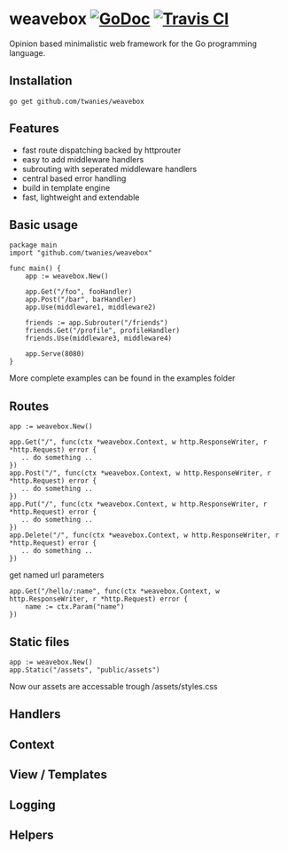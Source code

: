 # weavebox [![GoDoc](https://godoc.org/github.com/twanies/weavebox?status.svg)](https://godoc.org/github.com/twanies/weavebox) [![Travis CI](https://travis-ci.org/twanies/weavebox.svg?branch=master)](https://travis-ci.org/twanies/weavebox)
Opinion based minimalistic web framework for the Go programming language.

## Installation
`go get github.com/twanies/weavebox`

## Features
- fast route dispatching backed by httprouter
- easy to add middleware handlers
- subrouting with seperated middleware handlers
- central based error handling
- build in template engine
- fast, lightweight and extendable

## Basic usage
    package main
    import "github.com/twanies/weavebox"

    func main() {
        app := weavebox.New()

        app.Get("/foo", fooHandler)
        app.Post("/bar", barHandler)
        app.Use(middleware1, middleware2)

        friends := app.Subrouter("/friends")
        friends.Get("/profile", profileHandler)
        friends.Use(middleware3, middleware4)
        
        app.Serve(8080)
    }
More complete examples can be found in the examples folder

## Routes
    app := weavebox.New()

    app.Get("/", func(ctx *weavebox.Context, w http.ResponseWriter, r *http.Request) error {
       .. do something .. 
    })
    app.Post("/", func(ctx *weavebox.Context, w http.ResponseWriter, r *http.Request) error {
       .. do something .. 
    })
    app.Put("/", func(ctx *weavebox.Context, w http.ResponseWriter, r *http.Request) error {
       .. do something .. 
    })
    app.Delete("/", func(ctx *weavebox.Context, w http.ResponseWriter, r *http.Request) error {
       .. do something .. 
    })

get named url parameters

    app.Get("/hello/:name", func(ctx *weavebox.Context, w http.ResponseWriter, r *http.Request) error {
        name := ctx.Param("name")
    })

## Static files
    app := weavebox.New()
    app.Static("/assets", "public/assets")

Now our assets are accessable trough /assets/styles.css

## Handlers

## Context

## View / Templates

## Logging

## Helpers


